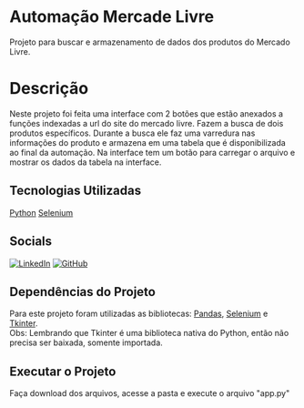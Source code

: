 # Automação Mercade Livre

Projeto para buscar e armazenamento de dados dos produtos do Mercado Livre. 

# Descrição
Neste projeto foi feita uma interface com 2 botões que estão anexados a funções indexadas a url do site do mercado livre. Fazem a busca de dois produtos específicos. Durante a busca ele faz uma varredura nas informações do produto e armazena em uma tabela que é disponibilizada ao final da automação. Na interface tem um botão para carregar o arquivo e mostrar os dados da tabela na interface.

## Tecnologias Utilizadas
[Python](https://docs.python.org/pt-br/3/)
[Selenium](https://www.selenium.dev/pt-br/documentation/)


## Socials
[![LinkedIn](https://img.shields.io/badge/LinkedIn-123456?style=for-the-badge&logo=linkedin&logoColor=ececec)](https://www.linkedin.com/in/wendell-costa-161a0a1b2/)
[![GitHub](https://img.shields.io/badge/GitHub-100000?style=for-the-badge&logo=github&logoColor=white)](https://github.com/wtc13)

## Dependências do Projeto
Para este projeto foram utilizadas as bibliotecas: [Pandas](https://pandas.pydata.org/docs/), [Selenium](https://www.selenium.dev/pt-br/documentation/) e [Tkinter](https://docs.python.org/3/library/tk.html).\
Obs: Lembrando que Tkinter é uma biblioteca nativa do Python, então não precisa ser baixada, somente importada.

## Executar o Projeto
Faça download dos arquivos, acesse a pasta e execute o arquivo "app.py"
